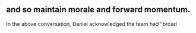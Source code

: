 ## and so maintain morale and forward momentum.

In the above conversation, Daniel acknowledged the team had “broad